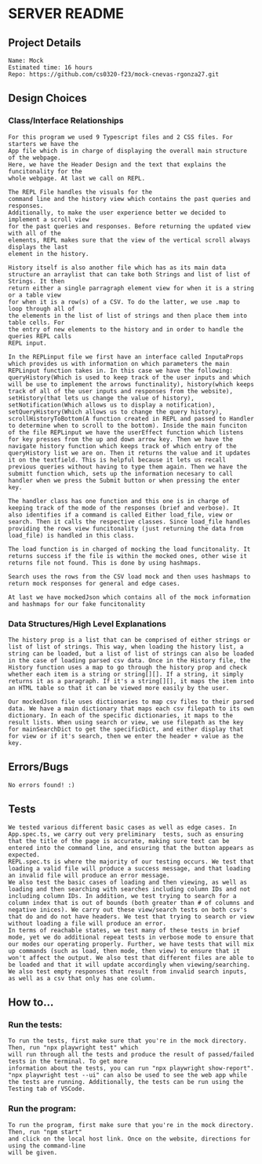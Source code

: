 # SERVER README

## Project Details

    Name: Mock
    Estimated time: 16 hours
    Repo: https://github.com/cs0320-f23/mock-cnevas-rgonza27.git

## Design Choices

### Class/Interface Relationships

    For this program we used 9 Typescript files and 2 CSS files. For starters we have the
    App file which is in charge of displaying the overall main structure of the webpage.
    Here, we have the Header Design and the text that explains the funcitonality for the
    whole webpage. At last we call on REPL.

    The REPL File handles the visuals for the
    command line and the history view which contains the past queries and responses.
    Additionally, to make the user experience better we decided to implement a scroll view
    for the past queries and responses. Before returning the updated view with all of the
    elements, REPL makes sure that the view of the vertical scroll always displays the last
    element in the history.

    History itself is also another file which has as its main data
    structure an arraylist that can take both Strings and list of list of Strings. It then
    return either a single parragraph element view for when it is a string or a table view
    for when it is a row(s) of a CSV. To do the latter, we use .map to loop through all of
    the elements in the list of list of strings and then place them into table cells. For
    the entry of new elements to the history and in order to handle the queries REPL calls
    REPL input.

    In the REPLinput file we first have an interface called InputaProps which provides us with information on which parameters the main REPLinput function takes in. In this case we have the following: queryHistory(Which is used to keep track of the user inputs and which will be use to implement the arrows functinality), history(which keeps track of all of the user inputs and responses from the website), setHistory(that lets us change the value of history), setNotification(Which allows us to display a notification), setQueryHistory(Which allows us to change the query history), scrollHistoryToBottom(A function created in REPL and passed to Handler to determine when to scroll to the bottom). Inside the main funciton of the file REPLinput we have the userEffect function which listens for key presses from the up and down arrow key. Then we have the navigate history function which keeps track of which entry of the queryHistory list we are on. Then it returns the value and it updates it on the textfield. This is helpful because it lets us recall previous queries without having to type them again. Then we have the submitt function which, sets up the information necesary to call handler when we press the Submit button or when pressing the enter key.

    The handler class has one function and this one is in charge of keeping track of the mode of the responses (brief and verbose). It also identifies if a command is called Either load_file, view or search. Then it calls the respective classes. Since load_file handles providing the rows view funcitonality (just returning the data from load_file) is handled in this class.

    The load function is in charged of mocking the load funcitonality. It returns success if the file is within the mocked ones, other wise it returns file not found. This is done by using hashmaps.

    Search uses the rows from the CSV load mock and then uses hashmaps to return mock responses for general and edge cases.

    At last we have mockedJson which contains all of the mock information and hashmaps for our fake funcitonality

### Data Structures/High Level Explanations

    The history prop is a list that can be comprised of either strings or list of list of strings. This way, when loading the history list, a string can be loaded, but a list of list of strings can also be loaded in the case of loading parsed csv data. Once in the History file, the History function uses a map to go through the history prop and check whether each item is a string or string[][]. If a string, it simply returns it as a paragraph. If it's a string[][], it maps the item into an HTML table so that it can be viewed more easily by the user.

    Our mockedJson file uses dictionaries to map csv files to their parsed data. We have a main dictionary that maps each csv filepath to its own dictionary. In each of the specific dictionaries, it maps to the result lists. When using search or view, we use filepath as the key for mainSearchDict to get the specificDict, and either display that for view or if it's search, then we enter the header + value as the key.

## Errors/Bugs

    No errors found! :)

## Tests

    We tested various different basic cases as well as edge cases. In App.spec.ts, we carry out very preliminary  tests, such as ensuring that the title of the page is accurate, making sure text can be entered into the command line, and ensuring that the button appears as expected.
    REPL.spec.ts is where the majority of our testing occurs. We test that loading a valid file will produce a success message, and that loading an invalid file will produce an error message.
    We also test the basic cases of loading and then viewing, as well as loading and then searching with searches including column IDs and not including column IDs. In addition, we test trying to search for a column index that is out of bounds (both greater than # of columns and negative inices). We carry out these view/search tests on both csv's that do and do not have headers. We test that trying to search or view without loading a file will produce an error.
    In terms of reachable states, we test many of these tests in brief mode, yet we do additional repeat tests in verbose mode to ensure that our modes our operating properly. Further, we have tests that will mix up commands (such as load, then mode, then view) to ensure that it won't affect the output. We also test that different files are able to be loaded and that it will update accordingly when viewing/searching.
    We also test empty responses that result from invalid search inputs, as well as a csv that only has one column.

## How to...

### Run the tests:

    To run the tests, first make sure that you're in the mock directory. Then, run "npx playwright test" which
    will run through all the tests and produce the result of passed/failed tests in the terminal. To get more
    information about the tests, you can run "npx playwright show-report". "npx playwright test --ui" can also be used to see the web app while the tests are running. Additionally, the tests can be run using the Testing tab of VSCode.

### Run the program:

    To run the program, first make sure that you're in the mock directory. Then, run "npm start"
    and click on the local host link. Once on the website, directions for using the command-line
    will be given.
